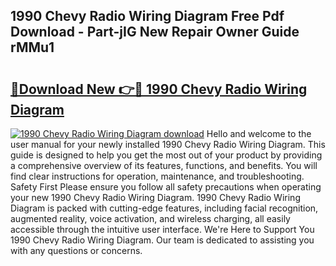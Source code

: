 ## 1990 Chevy Radio Wiring Diagram Free Pdf Download - Part-jIG New Repair Owner Guide rMMu1

# <h2><a href="http://dfl7g7.blite.top/?on=1990+Chevy+Radio+Wiring+Diagram">🔗Download New 👉🔴 1990 Chevy Radio Wiring Diagram</a></h2>

[![1990 Chevy Radio Wiring Diagram download](https://i.imgur.com/lujVjoI.png)](http://dfl7g7.blite.top/?on=1990+Chevy+Radio+Wiring+Diagram)
Hello and welcome to the user manual for your newly installed 1990 Chevy Radio Wiring Diagram. This guide is designed to help you get the most out of your product by providing a comprehensive overview of its features, functions, and benefits. You will find clear instructions for operation, maintenance, and troubleshooting. Safety First Please ensure you follow all safety precautions when operating your new 1990 Chevy Radio Wiring Diagram. 1990 Chevy Radio Wiring Diagram is packed with cutting-edge features, including facial recognition, augmented reality, voice activation, and wireless charging, all easily accessible through the intuitive user interface. We're Here to Support You 1990 Chevy Radio Wiring Diagram. Our team is dedicated to assisting you with any questions or concerns.
